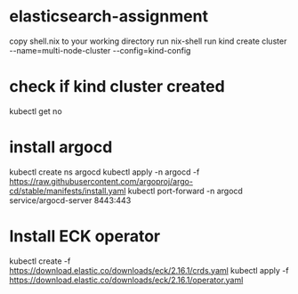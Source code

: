# elasticsearch-assignment

copy shell.nix to your working directory
run nix-shell
run kind create cluster --name=multi-node-cluster --config=kind-config

# check if kind cluster created
kubectl get no

# install argocd
kubectl create ns argocd
kubectl apply -n argocd -f https://raw.githubusercontent.com/argoproj/argo-cd/stable/manifests/install.yaml
kubectl port-forward -n argocd service/argocd-server 8443:443

# Install ECK operator
kubectl create -f https://download.elastic.co/downloads/eck/2.16.1/crds.yaml
kubectl apply -f https://download.elastic.co/downloads/eck/2.16.1/operator.yaml